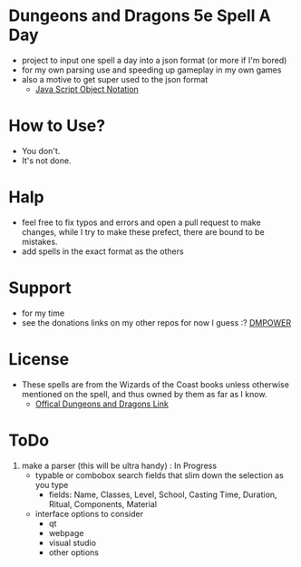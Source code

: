 # Dungeons and Dragons 5e Spell A Day

* project to input one spell a day into a json format (or more if I'm bored)
* for my own parsing use and speeding up gameplay in my own games
* also a motive to get super used to the json format
    * [Java Script Object Notation](https://www.w3schools.com/js/js_json_intro.asp)

# How to Use?

* You don't.
* It's not done.

# Halp

* feel free to fix typos and errors and open a pull request to make changes, while I try to make these prefect, there are bound to be mistakes.
* add spells in the exact format as the others

# Support

* for my time
* see the donations links on my other repos for now I guess :? [DMPOWER](https://github.com/bytePro17124/DMPOWER)


# License

* These spells are from the Wizards of the Coast books unless otherwise mentioned on the spell, and thus owned by them as far as I know.
    * [Offical Dungeons and Dragons Link](http://dnd.wizards.com/)
    
# ToDo

1. make a parser (this will be ultra handy) : In Progress
   * typable or combobox search fields that slim down the selection as you type
        * fields: Name, Classes, Level, School, Casting Time, Duration, Ritual, Components, Material
   * interface options to consider
        * qt
        * webpage
        * visual studio
        * other options
        
        

